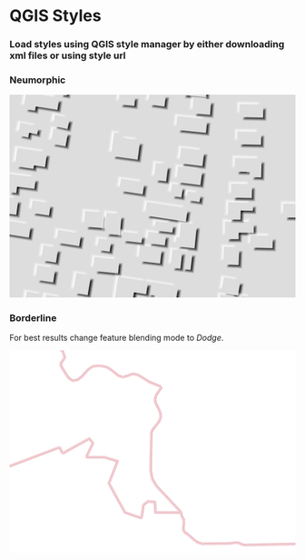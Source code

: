 # QGIS Styles

### Load styles using QGIS style manager by either downloading xml files or using style url

### Neumorphic

![neumorphic](./images/neumorphic.png)

### Borderline

For best results change feature blending mode to *Dodge*.

![borderline](./images/borderline.png)

